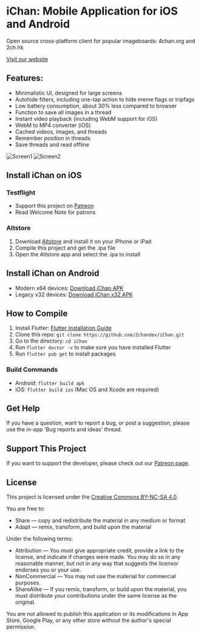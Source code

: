 # iChan: Mobile Application for iOS and Android

Open source cross-platform client for popular imageboards: 4chan.org and 2ch.hk

[Visit our website](https://ichan.zchan.app/?utm_source=github&utm_medium=link&utm_campaign=4chan)

## Features:

- Minimalistic UI, designed for large screens
- Autohide filters, including one-tap action to hide meme flags or tripfags
- Low battery consumption, about 30% less compared to browser
- Function to save all images in a thread
- Instant video playback (including WebM support for iOS)
- WebM to MP4 converter (iOS)
- Cached videos, images, and threads
- Remember position in threads
- Save threads and read offline

![Screen1](https://zchan.app/assets/screen5.png)
![Screen2](https://zchan.app/assets/screen4.png?q=1)

## Install iChan on iOS

### Testflight

- Support this project on [Patreon](https://www.patreon.com/zchandev)
- Read Welcome Note for patrons

### Altstore

1. Download [Altstore](https://altstore.io) and install it on your iPhone or iPad
2. Compile this project and get the .ipa file
3. Open the Altstore app and select the .ipa to install

## Install iChan on Android

- Modern x64 devices: [Download iChan APK](https://zchan.app/download/google/iChan.apk)
- Legacy x32 devices: [Download iChan x32 APK](https://zchan.app/download/google/iChan-x32.apk)

## How to Compile

1. Install Flutter: [Flutter Installation Guide](https://flutter.dev/docs/get-started/install)
2. Clone this repo: `git clone https://github.com/Zchandev/iChan.git`
3. Go to the directory: `cd iChan`
4. Run `flutter doctor -v` to make sure you have installed Flutter
5. Run `flutter pub get` to install packages

### Build Commands

- Android: `flutter build apk`
- iOS: `flutter build ios` (Mac OS and Xcode are required)

## Get Help

If you have a question, want to report a bug, or post a suggestion, please use the in-app 'Bug reports and ideas' thread.

## Support This Project

If you want to support the developer, please check out our [Patreon page](https://www.patreon.com/zchandev).

## License

This project is licensed under the [Creative Commons BY-NC-SA 4.0](https://creativecommons.org/licenses/by-nc-sa/4.0/).

You are free to:

- Share — copy and redistribute the material in any medium or format
- Adapt — remix, transform, and build upon the material

Under the following terms:

- Attribution — You must give appropriate credit, provide a link to the license, and indicate if changes were made. You may do so in any reasonable manner, but not in any way that suggests the licensor endorses you or your use.
- NonCommercial — You may not use the material for commercial purposes.
- ShareAlike — If you remix, transform, or build upon the material, you must distribute your contributions under the same license as the original.

You are not allowed to publish this application or its modifications in App Store, Google Play, or any other store without the author's special permission.
